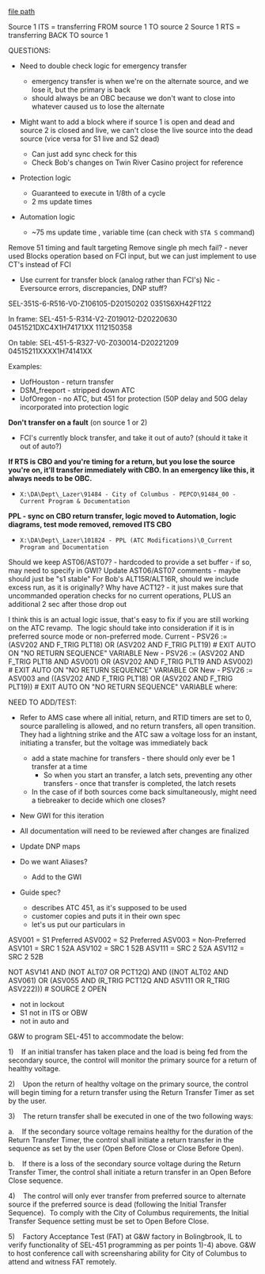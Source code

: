 
[file path](<file:///C:\Users\jnetherton\G&W Electric Co\US-PowerGridAutomation - Documents\_Lazer\451 ATC GWI UPDATE>)

Source 1 ITS = transferring FROM source 1 TO source 2
Source 1 RTS = transferring BACK TO source 1

QUESTIONS:
- Need to double check logic for emergency transfer
	- emergency transfer is when we're on the alternate source, and we lose it, but the primary is back
	- should always be an OBC because we don't want to close into whatever caused us to lose the alternate
- Might want to add a block where if source 1 is open and dead and source 2 is closed and live, we can't close the live source into the dead source (vice versa for S1 live and S2 dead)
	- Can just add sync check for this
	- Check Bob's changes on Twin River Casino project for reference


-   Protection logic
    -   Guaranteed to execute in 1/8th of a cycle
    -   2 ms update times
-   Automation logic
    -   ~75 ms update time , variable time (can check with `STA S` command)

Remove 51 timing and fault targeting
Remove single ph mech fail? - never used
Blocks operation based on FCI input, but we can just implement to use CT's instead of FCI
-   Use current for transfer block (analog rather than FCI's)
Nic - Eversource errors, discrepancies, DNP stuff?


SEL-351S-6-R516-V0-Z106105-D20150202
0351S6XH42F1122


In frame:
SEL-451-5-R314-V2-Z019012-D20220630
0451521DXC4X1H74171XX
1112150358


On table:
SEL-451-5-R327-V0-Z030014-D20221209
04515211XXXX1H74141XX

Examples:
-   UofHouston - return transfer
-   DSM_freeport - stripped down ATC
-   UofOregon - no ATC, but 451 for protection (50P delay and 50G delay incorporated into protection logic


**Don't transfer on a fault** (on source 1 or 2)
- FCI's currently block transfer, and take it out of auto? (should it take it out of auto?)

**If RTS is CBO and you're timing for a return, but you lose the source you're on, it'll transfer immediately with CBO. In an emergency like this, it always needs to be OBC.**
- `X:\DA\Dept\_Lazer\91484 - City of Columbus - PEPCO\91484_00 - Current Program & Documentation`

**PPL - sync on CBO return transfer, logic moved to Automation, logic diagrams, test mode removed, removed ITS CBO**
- `X:\DA\Dept\_Lazer\101824 - PPL (ATC Modifications)\0_Current Program and Documentation`


Should we keep AST06/AST07? - hardcoded to provide a set buffer - if so, may need to specify in GWI?
Update AST06/AST07 comments - maybe should just be "s1 stable"
For Bob's ALT15R/ALT16R, should we include excess run, as it is originally?
Why have ACT12? - it just makes sure that uncommanded operation checks for no current operations, PLUS an additional 2 sec after those drop out


I think this is an actual logic issue, that's easy to fix if you are still working on the ATC revamp.  The logic should take into consideration if it is in preferred source mode or non-preferred mode.
Current - PSV26 := (ASV202 AND F_TRIG PLT18) OR (ASV202 AND F_TRIG PLT19) # EXIT AUTO ON "NO RETURN SEQUENCE" VARIABLE
New - PSV26 := (ASV202 AND F_TRIG PLT18 AND ASV001) OR (ASV202 AND F_TRIG PLT19 AND ASV002) # EXIT AUTO ON "NO RETURN SEQUENCE" VARIABLE
OR
New - PSV26 := ASV003 and ((ASV202 AND F_TRIG PLT18) OR (ASV202 AND F_TRIG PLT19)) # EXIT AUTO ON "NO RETURN SEQUENCE" VARIABLE
where:

NEED TO ADD/TEST:
- Refer to AMS case where all initial, return, and RTID timers are set to 0, source paralleling is allowed, and no return transfers, all open transition. They had a lightning strike and the ATC saw a voltage loss for an instant, initiating a transfer, but the voltage was immediately back
	- add a state machine for transfers - there should only ever be 1 transfer at a time
		- So when you start an transfer, a latch sets, preventing any other transfers - once that transfer is completed, the latch resets
	- In the case of if both sources come back simultaneously, might need a tiebreaker to decide which one closes?





- New GWI for this iteration
- All documentation will need to be reviewed after changes are finalized
- Update DNP maps
- Do we want Aliases?
	- Add to the GWI
- Guide spec?
	- describes ATC 451, as it's supposed to be used
	- customer copies and puts it in their own spec
	- let's us put our particulars in

ASV001 = S1 Preferred
ASV002 = S2 Preferred
ASV003 = Non-Preferred
ASV101 = SRC 1 52A
ASV102 = SRC 1 52B
ASV111 = SRC 2 52A
ASV112 = SRC 2 52B

NOT ASV141 AND (NOT ALT07 OR PCT12Q) AND ((NOT ALT02 AND ASV061) OR (ASV055 AND (R_TRIG PCT12Q AND ASV111 OR R_TRIG ASV222))) # SOURCE 2 OPEN
- not in lockout
- S1 not in ITS or OBW
- not in auto and 



G&W to program SEL-451 to accommodate the below:

1)    If an initial transfer has taken place and the load is being fed from the secondary source, the control will monitor the primary source for a return of healthy voltage.

2)    Upon the return of healthy voltage on the primary source, the control will begin timing for a return transfer using the Return Transfer Timer as set by the user.

3)    The return transfer shall be executed in one of the two following ways:

a.    If the secondary source voltage remains healthy for the duration of the Return Transfer Timer, the control shall initiate a return transfer in the sequence as set by the user (Open Before Close or Close Before Open).

b.    If there is a loss of the secondary source voltage during the Return Transfer Timer, the control shall initiate a return transfer in an Open Before Close sequence.

4)    The control will only ever transfer from preferred source to alternate source if the preferred source is dead (following the Initial Transfer Sequence).  To comply with the City of Columbus requirements, the Initial Transfer Sequence setting must be set to Open Before Close.

5)    Factory Acceptance Test (FAT) at G&W factory in Bolingbrook, IL to verify functionality of SEL-451 programming as per points 1)-4) above. G&W to host conference call with screensharing ability for City of Columbus to attend and witness FAT remotely.